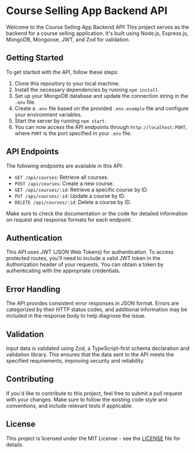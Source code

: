 # Course Selling App Backend API

Welcome to the Course Selling App Backend API! This project serves as the backend for a course selling application. It's built using Node.js, Express.js, MongoDB, Mongoose, JWT, and Zod for validation.

## Getting Started

To get started with the API, follow these steps:

1. Clone this repository to your local machine.
2. Install the necessary dependencies by running `npm install`.
3. Set up your MongoDB database and update the connection string in the `.env` file.
4. Create a `.env` file based on the provided `.env.example` file and configure your environment variables.
5. Start the server by running `npm start`.
6. You can now access the API endpoints through `http://localhost:PORT`, where `PORT` is the port specified in your `.env` file.

## API Endpoints

The following endpoints are available in this API:

- `GET /api/courses`: Retrieve all courses.
- `POST /api/courses`: Create a new course.
- `GET /api/courses/:id`: Retrieve a specific course by ID.
- `PUT /api/courses/:id`: Update a course by ID.
- `DELETE /api/courses/:id`: Delete a course by ID.

Make sure to check the documentation or the code for detailed information on request and response formats for each endpoint.

## Authentication

This API uses JWT (JSON Web Tokens) for authentication. To access protected routes, you'll need to include a valid JWT token in the Authorization header of your requests. You can obtain a token by authenticating with the appropriate credentials.

## Error Handling

The API provides consistent error responses in JSON format. Errors are categorized by their HTTP status codes, and additional information may be included in the response body to help diagnose the issue.

## Validation

Input data is validated using Zod, a TypeScript-first schema declaration and validation library. This ensures that the data sent to the API meets the specified requirements, improving security and reliability.

## Contributing

If you'd like to contribute to this project, feel free to submit a pull request with your changes. Make sure to follow the existing code style and conventions, and include relevant tests if applicable.

## License

This project is licensed under the MIT License - see the [LICENSE](LICENSE) file for details.
